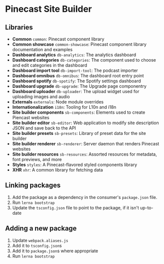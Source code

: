 # Pinecast Site Builder

## Libraries

- **Common** `common`: Pinecast component library
- **Common showcase** `common-showcase`: Pinecast component library documentation and examples
- **Dashboard analytics** `db-analytics`: The analytics dashboard
- **Dashboard categories** `db-categories`: The component used to choose and edit categories in the dashboard
- **Dashboard import tool** `db-import-tool`: The podcast importer
- **Dashboard omnibus** `db-omnibus`: The dashboard root entry point
- **Dashboard spotify** `db-spotify`: The Spotify settings dashboard
- **Dashboard upgrade** `db-upgrade`: The Upgrade page componentry
- **Dashboard uploader** `db-uploader`: The upload widget used for uploading images and audio
- **Externals** `externals`: Node module overrides
- **Internationalization** `i18n`: Tooling for L10n and i18n
- **Site builder components** `sb-components`: Elements used to create Piencast websites
- **Site builder editor** `sb-editor`: Web application to modify site description JSON and save back to the API
- **Site builder presets** `sb-presets`: Library of preset data for the site builder
- **Site builder renderer** `sb-renderer`: Server daemon that renders Pinecast websites
- **Site builder resources** `sb-resources`: Assorted resources for metadata, font previews, and more
- **Styles** `styles`: A Pinecast-flavored styled components library
- **XHR** `xhr`: A common library for fetching data

## Linking packages

1. Add the package as a dependency in the consumer's `package.json` file.
2. Run `lerna bootstrap`
3. Update the `tsconfig.json` file to point to the package, if it isn't up-to-date

## Adding a new package

1. Update `webpack.aliases.js`
2. Add it to `tsconfig.json`s
3. Add it to `package.json`s where appropriate
4. Run `lerna bootstrap`
